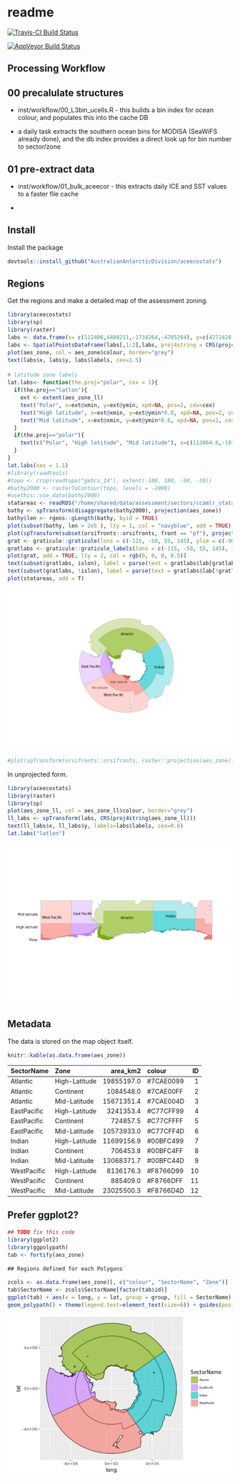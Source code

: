 readme
================

[![Travis-CI Build Status](https://travis-ci.org/AustralianAntarcticDivision/aceecostats.svg?branch=master)](https://travis-ci.org/AustralianAntarcticDivision/aceecostats)

[![AppVeyor Build Status](https://ci.appveyor.com/api/projects/status/github/AustralianAntarcticDivision/aceecostats?branch=master&svg=true)](https://ci.appveyor.com/project/AustralianAntarcticDivision/aceecostats)

<!-- README.md is generated from README.Rmd. Please edit that file -->
Processing Workflow
-------------------

00 precalulate structures
-------------------------

-   inst/workflow/00\_L3bin\_ucells.R - this builds a bin index for ocean colour, and populates this into the cache DB

-   a daily task extracts the southern ocean bins for MODISA (SeaWiFS already done), and the db index provides a direct look up for bin number to sector/zone

01 pre-extract data
-------------------

-   inst/workflow/01\_bulk\_aceecor - this extracts daily ICE and SST values to a faster file cache

-   

Install
-------

Install the package

``` r
devtools::install_github("AustralianAntarcticDivision/aceecostats")
```

Regions
-------

Get the regions and make a detailed map of the assessment zoning.

``` r
library(aceecostats)
library(sp)
library(raster)
labs <- data.frame(x= c(112406,4488211,-1734264,-4785284), y=c(4271428,-224812,-3958297,-104377), labels=c("Atlantic","Indian", "West Pacific", "East Pacific"))
labs <- SpatialPointsDataFrame(labs[,1:2],labs, proj4string = CRS(proj4string(aes_zone)))
plot(aes_zone, col = aes_zone$colour, border="grey")
text(labs$x, labs$y, labs$labels, cex=1.5)

# latitude zone labels
lat.labs<- function(the.proj="polar", cex = 1){
  if(the.proj=="latlon"){
    ext <- extent(aes_zone_ll)
    text("Polar", x=ext@xmin, y=ext@ymin, xpd=NA, pos=2, cex=cex)
    text("High latitude", x=ext@xmin, y=ext@ymin*0.8, xpd=NA, pos=2, cex=cex)
    text("Mid latitude", x=ext@xmin, y=ext@ymin*0.6, xpd=NA, pos=2, cex=cex)
  }
  if(the.proj=="polar"){
    text(c("Polar", "High latitude", "Mid latitude"), x=c(113064.6,-1017581.1,-3642294), y=c(-1518296,-2285519,-3012363), cex=cex, col=rgb(0,0,0,0.7))
  }
}
lat.labs(cex = 1.1)
#library(raadtools)
#topo <- crop(readtopo("gebco_14"), extent(-180, 180, -90, -30))
#bathy2000 <- rasterToContour(topo, levels = -2000)
#usethis::use_data(bathy2000)
statareas <- readRDS("/home/shared/data/assessment/sectors/ccamlr_statareas.rds")
bathy <- spTransform(disaggregate(bathy2000), projection(aes_zone))
bathy$len <- rgeos::gLength(bathy, byid = TRUE)
plot(subset(bathy, len > 2e5 ), lty = 1, col = "navyblue", add = TRUE)
plot(spTransform(subset(orsifronts::orsifronts, front == "pf"), projection(aes_zone)), add = TRUE, lwd = 2)
grat <- graticule::graticule(lons = c(-115, -50, 55, 145), ylim = c(-90, -25), lats = c(-85, -80, -75, -70, -65, -60,  -55, -50, -45, -40, -35, -30), proj  =raster::projection(aes_zone), xlim = c(-180, 180))
gratlabs <- graticule::graticule_labels(lons = c(-115, -50, 55, 145), lats = c( -80,  -70,  -60,   -50, -40,  -30), yline = -25, xline = 30, proj = raster::projection(aes_zone))
plot(grat, add = TRUE, lty = 2, col = rgb(0, 0, 0, 0.5))
text(subset(gratlabs, islon), label = parse(text = gratlabs$lab[gratlabs$islon]))
text(subset(gratlabs, !islon), label = parse(text = gratlabs$lab[!gratlabs$islon]))
plot(statareas, add = T)
```

![](README_files/figure-markdown_github/unnamed-chunk-3-1.png)

``` r
#plot(spTransform(orsifronts::orsifronts, raster::projection(aes_zone)), add = TRUE)
```

In unprojected form.

``` r
library(aceecostats)
library(raster)
library(sp)
plot(aes_zone_ll, col = aes_zone_ll$colour, border="grey")
ll_labs <- spTransform(labs, CRS(proj4string(aes_zone_ll)))
text(ll_labs$x, ll_labs$y, labels=labs$labels, cex=0.6)
lat.labs("latlon")
```

![](README_files/figure-markdown_github/unnamed-chunk-4-1.png)

Metadata
--------

The data is stored on the map object itself.

``` r
knitr::kable(as.data.frame(aes_zone))
```

| SectorName  | Zone          |   area\_km2| colour     |   ID|
|:------------|:--------------|-----------:|:-----------|----:|
| Atlantic    | High-Latitude |  19855197.0| \#7CAE0099 |    1|
| Atlantic    | Continent     |   1084548.0| \#7CAE00FF |    2|
| Atlantic    | Mid-Latitude  |  15671351.4| \#7CAE004D |    3|
| EastPacific | High-Latitude |   3241353.4| \#C77CFF99 |    4|
| EastPacific | Continent     |    724857.5| \#C77CFFFF |    5|
| EastPacific | Mid-Latitude  |  10573933.0| \#C77CFF4D |    6|
| Indian      | High-Latitude |  11699156.9| \#00BFC499 |    7|
| Indian      | Continent     |    706453.8| \#00BFC4FF |    8|
| Indian      | Mid-Latitude  |  13068371.7| \#00BFC44D |    9|
| WestPacific | High-Latitude |   8136176.3| \#F8766D99 |   10|
| WestPacific | Continent     |    885409.0| \#F8766DFF |   11|
| WestPacific | Mid-Latitude  |  23025500.3| \#F8766D4D |   12|

Prefer ggplot2?
---------------

``` r
## TODO fix this code
library(ggplot2)
library(ggpolypath)
tab <- fortify(aes_zone)
```

    ## Regions defined for each Polygons

``` r
zcols <- as.data.frame(aes_zone)[, c("colour", "SectorName", "Zone")]
tab$SectorName <- zcols$SectorName[factor(tab$id)]
ggplot(tab) + aes(x = long, y = lat, group = group, fill = SectorName) + scale_fill_manual(values = setNames(zcols$colour, zcols$SectorName)) + geom_path() + 
geom_polypath() + theme(legend.text=element_text(size=6)) + guides(position = "bottom") + coord_equal()
```

![](README_files/figure-markdown_github/unnamed-chunk-6-1.png)
